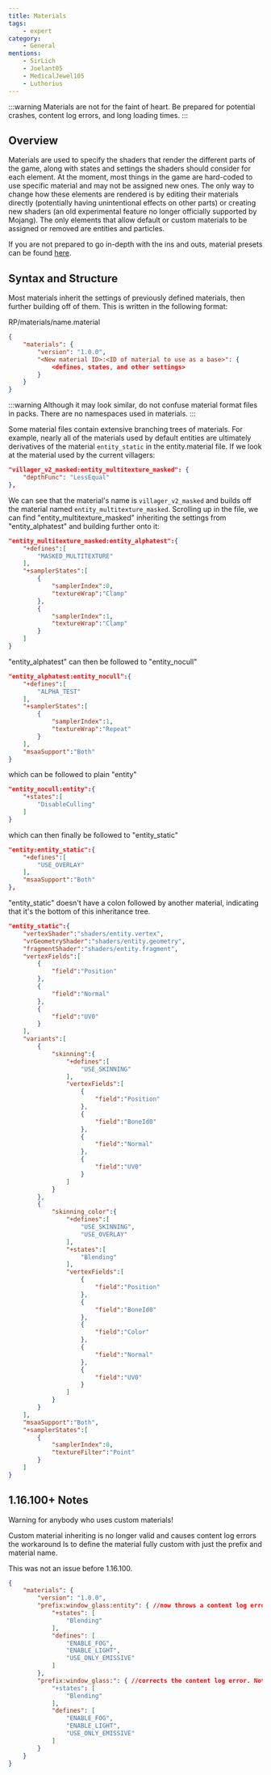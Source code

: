 ```yaml
---
title: Materials
tags:
    - expert
category:
    - General
mentions:
    - SirLich
    - Joelant05
    - MedicalJewel105
    - Luthorius
---
```


:::warning
Materials are not for the faint of heart. Be prepared for potential crashes, content log errors, and long loading times.
:::

## Overview

Materials are used to specify the shaders that render the different parts of the game, along with states and settings the shaders should consider for each element.
At the moment, most things in the game are hard-coded to use specific material and may not be assigned new ones. The only way to change how these elements are rendered is by editing their materials directly (potentially having unintentional effects on other parts) or creating new shaders (an old experimental feature no longer officially supported by Mojang). The only elements that allow default or custom materials to be assigned or removed are entities and particles.

If you are not prepared to go in-depth with the ins and outs, material presets can be found [here](/documentation/materials).


## Syntax and Structure

Most materials inherit the settings of previously defined materials, then further building off of them. This is written in the following format:

<CodeHeader>RP/materials/name.material</CodeHeader>

```json
{
	"materials": {
		"version": "1.0.0",
		"<New material ID>:<ID of material to use as a base>": {
    		<defines, states, and other settings>
		}
	}
}
```

:::warning
Although it may look similar, do not confuse material format files in packs. There are no namespaces used in materials.
:::

Some material files contain extensive branching trees of materials. For example, nearly all of the materials used by default entities are ultimately derivatives of the material `entity_static` in the entity.material file. If we look at the material used by the current villagers:

<CodeHeader></CodeHeader>

```json
"villager_v2_masked:entity_multitexture_masked": {
    "depthFunc": "LessEqual"
},
```

We can see that the material's name is `villager_v2_masked` and builds off the material named `entity_multitexture_masked`.
Scrolling up in the file, we can find "entity_multitexture_masked" inheriting the settings from "entity_alphatest" and building further onto it:

<CodeHeader></CodeHeader>

```json
"entity_multitexture_masked:entity_alphatest":{
    "+defines":[
        "MASKED_MULTITEXTURE"
    ],
    "+samplerStates":[
        {
            "samplerIndex":0,
            "textureWrap":"Clamp"
        },
        {
            "samplerIndex":1,
            "textureWrap":"Clamp"
        }
    ]
}
```

"entity_alphatest" can then be followed to "entity_nocull"

<CodeHeader></CodeHeader>

```json
"entity_alphatest:entity_nocull":{
    "+defines":[
        "ALPHA_TEST"
    ],
    "+samplerStates":[
        {
            "samplerIndex":1,
            "textureWrap":"Repeat"
        }
    ],
    "msaaSupport":"Both"
}
```

which can be followed to plain "entity"

<CodeHeader></CodeHeader>

```json
"entity_nocull:entity":{
    "+states":[
        "DisableCulling"
    ]
}
```

which can then finally be followed to "entity_static"

<CodeHeader></CodeHeader>

```json
"entity:entity_static":{
    "+defines":[
        "USE_OVERLAY"
    ],
    "msaaSupport":"Both"
},

```

"entity_static" doesn't have a colon followed by another material, indicating that it's the bottom of this inheritance tree.

<CodeHeader></CodeHeader>

```json
"entity_static":{
    "vertexShader":"shaders/entity.vertex",
    "vrGeometryShader":"shaders/entity.geometry",
    "fragmentShader":"shaders/entity.fragment",
    "vertexFields":[
        {
            "field":"Position"
        },
        {
            "field":"Normal"
        },
        {
            "field":"UV0"
        }
    ],
    "variants":[
        {
            "skinning":{
                "+defines":[
                    "USE_SKINNING"
                ],
                "vertexFields":[
                    {
                        "field":"Position"
                    },
                    {
                        "field":"BoneId0"
                    },
                    {
                        "field":"Normal"
                    },
                    {
                        "field":"UV0"
                    }
                ]
            }
        },
        {
            "skinning_color":{
                "+defines":[
                    "USE_SKINNING",
                    "USE_OVERLAY"
                ],
                "+states":[
                    "Blending"
                ],
                "vertexFields":[
                    {
                        "field":"Position"
                    },
                    {
                        "field":"BoneId0"
                    },
                    {
                        "field":"Color"
                    },
                    {
                        "field":"Normal"
                    },
                    {
                        "field":"UV0"
                    }
                ]
            }
        }
    ],
    "msaaSupport":"Both",
    "+samplerStates":[
        {
            "samplerIndex":0,
            "textureFilter":"Point"
        }
    ]
}
```

## 1.16.100+ Notes

Warning for anybody who uses custom materials!

Custom material inheriting is no longer valid and causes content log errors the workaround Is to define the material fully custom with just the prefix and material name.

This was not an issue before 1.16.100.

```json
{
    "materials": {
        "version": "1.0.0",
        "prefix:window_glass:entity": { //now throws a content log error.
            "+states": [
                "Blending"
            ],
            "defines": [
                "ENABLE_FOG",
                "ENABLE_LIGHT",
                "USE_ONLY_EMISSIVE"
            ]
        },
        "prefix:window_glass:": { //corrects the content log error. Note: may have to also define the old inherited values.
            "+states": [
                "Blending"
            ],
            "defines": [
                "ENABLE_FOG",
                "ENABLE_LIGHT",
                "USE_ONLY_EMISSIVE"
            ]
        }
    }
}
```